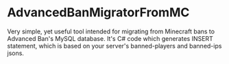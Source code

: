 # AdvancedBanMigratorFromMC
Very simple, yet useful tool intended for migrating from Minecraft bans to Advanced Ban's MySQL database. It's C# code which generates INSERT statement, which is based on your server's banned-players and banned-ips jsons.
